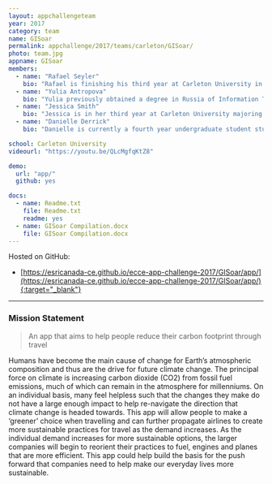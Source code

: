 ```yaml
---
layout: appchallengeteam
year: 2017
category: team
name: GISoar
permalink: appchallenge/2017/teams/carleton/GISoar/
photo: team.jpg
appname: GISoar
members:
  - name: "Rafael Seyler"
    bio: "Rafael is finishing his third year at Carleton University in the Geomatics program. His knowledge and experience is diverse, with having achieved a diploma from Algonquin College in GIS and a degree from Ottawa University in Medieval History and Religious Studies. He is passionate about understanding the patterns and relationships of our current world and hopes to pursue a career where he can develop strong skills and knowledge in areas of GIS and python code."
  - name: "Yulia Antropova"
    bio: "Yulia previously obtained a degree in Russia of Information Technologies in Business. She wanted to connect her knowledge in IT with her interests in the environment and geography, and has thus found a home at Carleton University in the Geomatics program. She is now completing her fourth and final year, hoping to pursue these combined fields in a setting where she can expand her knowledge and practices to help make advancements in GIS."
  - name: "Jessica Smith"
    bio: "Jessica is in her third year at Carleton University majoring in Geography with a double minor in Geomatics and French. Her studies have routed her to have a strong passion for GIS where she thrives to find a balance between Human Geography and Geomatics. In the future, she would like to expand her knowledge and skills in Python and other languages to further improve her skillset and to gain a deeper understanding of GIS."
  - name: "Danielle Derrick"
    bio: "Danielle is currently a fourth year undergraduate student studying in Biology with a strong focus on GIS. She is extending her knowledge and experience into Master’s research studying Humpback Whales in Alaska, focusing on their conservation and foraging ecology. Ultimately, Danielle is hoping to combine her passion for understanding how ecosystems function and her interests in GIS into a career focusing on conservation and public outreach."

school: Carleton University
videourl: "https://youtu.be/QLcMgfqKtZ8"

demo:
  url: "app/"
  github: yes

docs:
  - name: Readme.txt
    file: Readme.txt
    readme: yes
  - name: GISoar Compilation.docx
    file: GISoar Compilation.docx
---
```


Hosted on GitHub:
- [https://esricanada-ce.github.io/ecce-app-challenge-2017/GISoar/app/](https://esricanada-ce.github.io/ecce-app-challenge-2017/GISoar/app/){:target="_blank"}

***

### Mission Statement

> An app that aims to help people reduce their carbon footprint through travel

Humans have become the main cause of change for Earth’s atmospheric composition and thus are the drive for future climate change. The principal force on climate is increasing carbon dioxide (CO2) from fossil fuel emissions, much of which can remain in the atmosphere for millenniums. On an individual basis, many feel helpless such that the changes they make do not have a large enough impact to help re-navigate the direction that climate change is headed towards. This app will allow people to make a ‘greener’ choice when travelling and can further propagate airlines to create more sustainable practices for travel as the demand increases. As the individual demand increases for more sustainable options, the larger companies will begin to reorient their practices to fuel, engines and planes that are more efficient. This app could help build the basis for the push forward that companies need to help make our everyday lives more sustainable.
